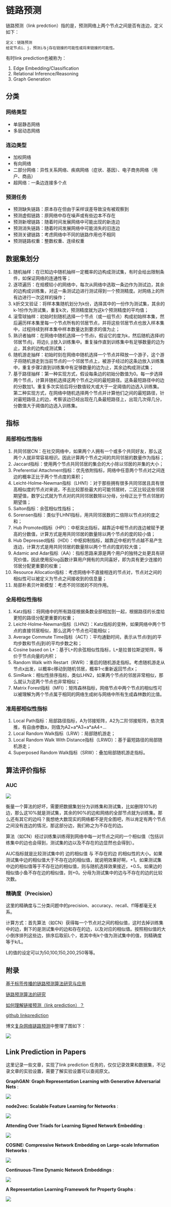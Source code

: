 # 链路预测
链路预测（link predction）指的是，预测网络上两个节点之间是否有连边，定义如下：

```
定义：链路预测
给定节点i、j，预测i与j存在链接的可能性或将来链接的可能性。
```

有时link prediction也被称为：
1. Edge Embedding/Classification
2. Relational Inference/Reasoning
3. Graph Generation
## 分类
### 网络类型
* 单层静态网络
* 多层动态网络

### 连边类型
* 加权网络
* 有向网络
* 二部分网络：异性关系网络、疾病网络（症状、基因）、电子商务网络（用户、商品）
* 超网络：一条边连接多个点

### 预测任务
* 预测缺失链路：原本存在但由于采样误差导致没有被观察到
* 预测虚假链路：原网络中存在噪声或有些边本不存在
* 预测新增链路：随着时间发展网络中可能出现的新连边
* 预测消失链路：随着时间发展网络中可能消失的旧连边
* 预测关键链路：考虑网络中不同的链路作用也不相同
* 预测链路权重：整数权重、连续权重
## 数据集划分
1. 随机抽样：在已知边中随机抽样一定概率的边构成测试集，有时会给出限制条件，如保证网络的连通性等；
2. 逐项遍历：在规模较小的网络中，每次从网络中选取一条边作为测试边，其余的边构成训练集，对这一条测试边进行测试得到一个预测精度。对网络上的所有边进行一次这样的操作；
3. k折交叉验证：将样本集随机划分为k份，选择其中的一份作为测试集，其余的k-1份作为测试集，重复k次，预测精度就为这k个预测精度的平均值；
4. 滚雪球抽样：初始时刻随机选择一个节点（或一组节点）构成初始样本集，然后遍历样本集里每一个节点所有的邻居节点，并将这些邻居节点也放入样本集中，过程持续到样本集中样本数量达到要求的值为止；
5. 熟识者抽样：在网络中随机选择一个节点i，假设它的度为k，然后随机选择i的邻居节点j，将边(i, j)放入训练集中。重复操作直到训练集中有足够数量的边为止，其余的边构成测试集；
6. 随机游走抽样：初始时刻在网络中随机选择一个节点并释放一个游子，这个游子将随机游走到当前节点的一个邻居节点上，被游子经过的这条边放入训练集中，重复步骤2直到训练集中有足够数量的边为止，其余边构成测试集；
7. 基于路径抽样：第一种实现方式，假设每条边的初始分数值为0。每一步选择两个节点，计算并随机选择这两个节点之间的最短路径。这条最短路径中的边的分数加1。重复多次实验后将分数值较大或大于一定阈值的边选入训练集。第二种实现方式，在网络中随机选择两个节点并计算他们之间的最短路径，针对最短路径上的边，考察该边已经出现在几条最短路径上，出现几次得几分，分数值大于阈值的边选入训练集。

## 指标
### 局部相似性指标
1. 共同邻居CN：在社交网络中，如果两个人拥有一个或多个共同好友，那么这两个人就非常容易相识。因此计算两个节点之间的共同邻居的数量作为指标；
2. Jaccard指标：使用两个节点共同邻居的集合的大小除以邻居的并集的大小；
3. Preferential Attachment指标：优先依附指标，网络中任意两个节点对之间连边的概率正比于两个节点度的乘积；
4. Leicht-Holme-Newman指标（LHN1）：对于那些拥有很多共同邻居且具有很高相似度的节点对来说，不去比较那些最大的可能邻居树，二区比较这些邻居期望值，数学公式就为节点对的共同邻居数除以分母，分母正比于节点邻居的期望值；
5. Salton指标：余弦相似性指标；
6. Sorensen指标：类似于LHN1指标，用共同邻居数的二倍除以节点对的度之和；
7. Hub Promoted指标（HPI）：中枢突出指标，越靠近中枢节点的连边被赋予更高的分数值，计算方式是用共同邻居的数量除以两个节点的度的较小值；
8. Hub Depressed指标（HDI）：中枢抑制指标，越靠近中枢的节点越不易产生连边，计算方式是用共同邻居的数量除以两个节点的度的较大值；
9. Adamic and Adar指标（AA）：指标思路来源是两个用户的独特之处更具有研究价值，因此使用反log函数计算用户拥有的共同喜好，即为具有更少连接的邻居分配更重要的权重；
10. Resource Allocation指标：考虑网络中不直接相连的节点对，节点对之间的相似性可以被定义为节点之间接收到的信息量；
11. 局部朴素贝叶斯模型：考虑不同邻居的不同作用。

### 全局相似性指标
1. Katz指标：将网络中的所有路径根据条数全部相加到一起，根据路径的长度给更短的路径分配更重要的权重；
2. Leicht-Holme-Newman指标（LHN2）：Katz指标的变种，如果网络中两个节点的直接邻居相似，那么这两个节点也可能相似；
3. Average Commute Time指标（ACT）：平均通勤时间，表示从节点i到j的平均步数和节点j到i的平均步数之和；
4. Cosine based on L+：基于L+的余弦相似性指标，L+是拉普拉斯逆矩阵，等价于节点向量的内积；
5. Random Walk with Restart（RWR）：重启的随机游走指标。考虑随机游走从节点x出发，以概率c移动到随机邻居，概率1-c重新返回节点x；
6. SimRank：相似性排序指标，类似LHN2，如果两个节点的邻居非常相似，那么就认为这两个节点也非常相似；
7. Matrix Forest指标（MFI）：矩阵森林指标，网络节点中两个节点的相似性可以被理解为两个节点属于相同的网络生成树与网络中所有生成森林数的比值。
### 准局部相似性指标
1. Local Path指标：局部路径指标，A为邻接矩阵，A2为二阶邻接矩阵，依次类推，有自由参数a，则值为A2+a\*A3+a\*aA4+...
2. Local Random Walk指标（LRW）：局部随机游走；
3. Local Random Walk With Distance指标（LRWD）：基于最短路径的局部随机游走；
4. Superposed Random Walk指标（SRW）：叠加局部随机游走指标。

## 算法评价指标
### AUC
![](img/link_prediction/auc.png)

衡量一个算法的好坏，需要把数据集划分为训练集和测试集，比如删除10%的边，那么这10%就是测试集，其余的90%的边和网络的全部节点就为训练集。那么还有其它的边吗？我想绝大数现实的网络都不是完全图吧，所以肯定有两个节点之间没有连边的情况，那这部分边，我们称之为不存在的边。

算法（如CN）经过训练集训练得到网络中每一对节点之间的一个相似值（包括训练集中的边也会得到，测试集的边以及不存在的边显然也会得到）。

AUC指标就是比较测试集中的 边的相似值 与 不存在的边 的相似性的大小。如果测试集中边的相似值大于不存在边的相似值，就说明效果好啊，+1。如果测试集中边的相似值等于不存在边的相似值，则与随机选择效果接近，+0.5。如果边的相似值小鱼不存在边的相似值，则+0。分母为测试集中的边与不存在的边的比较次数。 
### 精确度（Precision）
这里的精确度与二分类问题中的precision、accuracy、recall、f1等都毫无关系。

计算方式：首先算法（如CN）获得每一个节点对之间的相似值，这时去掉训练集中的边，剩下的是测试集中的边和存在的边，以及对应的相似值。按照相似值的大小倒序排列这些边，排序后取前L个，若其中有k个值为测试集中的值，则精确度等于k/L。

L的值的设定可以为50,100,150,200,250等等。

## 附录
[基于标签传播的链路预测算法研究与应用](https://www.docin.com/p-990032349-f2.html)

[链路预测算法的研究](https://www.docin.com/p-2120989127.html?docfrom=rrela)

[如何理解链接预测（link prediction）？](https://www.zhihu.com/question/273499382?sort=created)

[github linkprediction](https://github.com/lucashu1/link-prediction)

博文[复杂网络链路预测](https://blog.csdn.net/DSTJWJW/article/details/85075661)中整理了图如下：

![](img/link_prediction/intro.png)

## Link Prediction in Papers
这里记录一些文章，实现了link prediction 任务的，仅仅记录效果和数据集，不记录文章的实验设置，需要了解实验设置可以查阅原文。

**GraphGAN: Graph Representation Learning with Generative Adversarial Nets** :

![](img/link_prediction/GraphGAN.png)

**node2vec: Scalable Feature Learning for Networks** :

![](img/link_prediction/node2vec.png)

**Attending Over Triads for Learning Signed Network Embedding** :

![](img/link_prediction/TEA.png)

**COSINE: Compressive Network Embedding on Large-scale Information Networks** :

![](img/link_prediction/COSINE.png)

**Continuous-Time Dynamic Network Embeddings** :

![](img/link_prediction/CTDNE.png)

**A Representation Learning Framework for Property Graphs** :

![](img/link_prediction/PGE.png)
